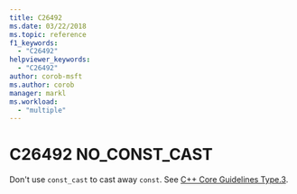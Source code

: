 ```yaml
---
title: C26492
ms.date: 03/22/2018
ms.topic: reference
f1_keywords:
  - "C26492"
helpviewer_keywords:
  - "C26492"
author: corob-msft
ms.author: corob
manager: markl
ms.workload:
  - "multiple"
---
```

# C26492 NO_CONST_CAST

Don't use `const_cast` to cast away `const`. See [C++ Core Guidelines Type.3](https://github.com/isocpp/CppCoreGuidelines/blob/master/CppCoreGuidelines.md#SS-type).
